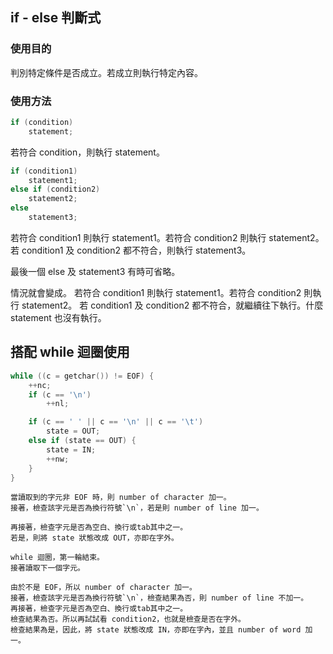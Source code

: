 ## if - else 判斷式

### 使用目的
判別特定條件是否成立。若成立則執行特定內容。

### 使用方法

```c
if (condition)
    statement;
```

若符合 condition，則執行 statement。

```c
if (condition1)
    statement1;
else if (condition2)
    statement2;
else
    statement3;
```

若符合 condition1 則執行 statement1。若符合 condition2 則執行 statement2。
若 condition1 及 condition2 都不符合，則執行 statement3。

最後一個 else 及 statement3 有時可省略。

情況就會變成。
若符合 condition1 則執行 statement1。若符合 condition2 則執行 statement2。
若 condition1 及 condition2 都不符合，就繼續往下執行。什麼 statement 也沒有執行。

## 搭配 while 迴圈使用
```c
while ((c = getchar()) != EOF) {
    ++nc;
    if (c == '\n')
        ++nl;

    if (c == ' ' || c == '\n' || c == '\t')
        state = OUT;
    else if (state == OUT) {
        state = IN;
        ++nw;
    }
}
```
```
當讀取到的字元非 EOF 時，則 number of character 加一。
接著，檢查該字元是否為換行符號`\n`，若是則 number of line 加一。

再接著，檢查字元是否為空白、換行或tab其中之一。
若是，則將 state 狀態改成 OUT，亦即在字外。

while 迴圈，第一輪結束。
接著讀取下一個字元。

由於不是 EOF，所以 number of character 加一。
接著，檢查該字元是否為換行符號`\n`，檢查結果為否，則 number of line 不加一。
再接著，檢查字元是否為空白、換行或tab其中之一。
檢查結果為否。所以再試試看 condition2，也就是檢查是否在字外。
檢查結果為是，因此，將 state 狀態改成 IN，亦即在字內，並且 number of word 加一。
```
